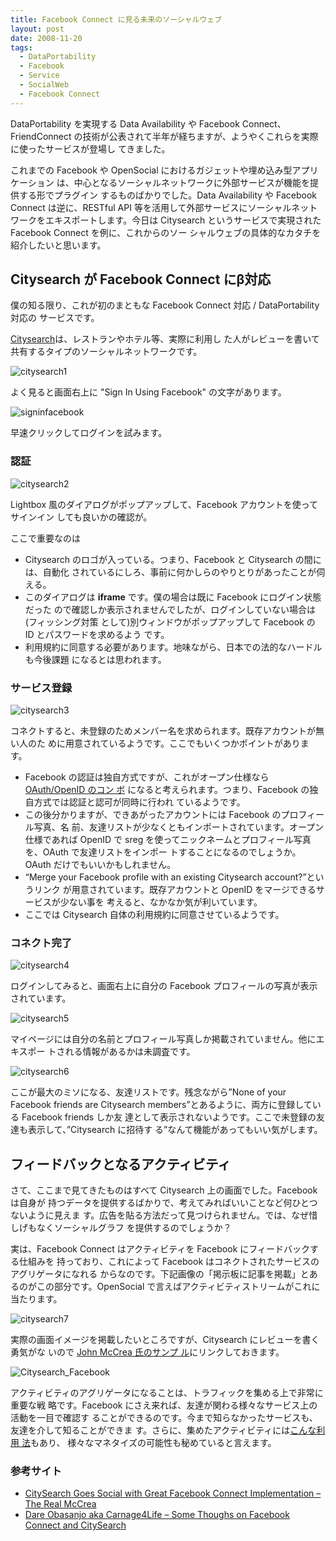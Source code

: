 ```yaml
---
title: Facebook Connect に見る未来のソーシャルウェブ
layout: post
date: 2008-11-20
tags:
  - DataPortability
  - Facebook
  - Service
  - SocialWeb
  - Facebook Connect
---
```


DataPortability を実現する Data Availability や Facebook Connect、FriendConnect
の技術が公表されて半年が経ちますが、ようやくこれらを実際に使ったサービスが登場し
てきました。

これまでの Facebook や OpenSocial におけるガジェットや埋め込み型アプリケーション
は、中心となるソーシャルネットワークに外部サービスが機能を提供する形でプラグイン
するものばかりでした。Data Availability や Facebook Connect は逆に、RESTful API
等を活用して外部サービスにソーシャルネットワークをエキスポートします。今日は
Citysearch というサービスで実現された Facebook Connect を例に、これからのソー
シャルウェブの具体的なカタチを紹介したいと思います。

## Citysearch が Facebook Connect にβ対応

僕の知る限り、これが初のまともな Facebook Connect 対応 / DataPortability 対応の
サービスです。

[Citysearch](http://beta.citysearch.com/)は、レストランやホテル等、実際に利用し
た人がレビューを書いて共有するタイプのソーシャルネットワークです。

![citysearch1](/images/2008/11/citysearch1.jpg)

よく見ると画面右上に "Sign In Using Facebook" の文字があります。

![signinfacebook](/images/2008/11/signinfacebook.png)

早速クリックしてログインを試みます。

### 認証

![citysearch2](/images/2008/11/citysearch2.jpg)

Lightbox 風のダイアログがポップアップして、Facebook アカウントを使ってサインイン
しても良いかの確認が。

ここで重要なのは

* Citysearch のロゴが入っている。つまり、Facebook と Citysearch の間には、自動化
  されているにしろ、事前に何かしらのやりとりがあったことが伺える。
* このダイアログは **iframe** です。僕の場合は既に Facebook にログイン状態だった
  ので確認しか表示されませんでしたが、ログインしていない場合は(フィッシング対策
  として)別ウィンドウがポップアップして Facebook の ID とパスワードを求めるよう
  です。
* 利用規約に同意する必要があります。地味ながら、日本での法的なハードルも今後課題
  になるとは思われます。

### サービス登録

![citysearch3](/images/2008/11/citysearch3.jpg)

コネクトすると、未登録のためメンバー名を求められます。既存アカウントが無い人のた
めに用意されているようです。ここでもいくつかポイントがあります。

* Facebook の認証は独自方式ですが、これがオープン仕様なら[OAuth/OpenID のコン
  ボ](http://step2.googlecode.com/svn/spec/openid_oauth_extension/drafts/0/openid_oauth_extension.html)
  になると考えられます。つまり、Facebook の独自方式では認証と認可が同時に行われ
  ているようです。
* この後分かりますが、できあがったアカウントには Facebook のプロフィール写真、名
  前、友達リストが少なくともインポートされています。オープン仕様であれば OpenID
  で sreg を使ってニックネームとプロフィール写真を、OAuth で友達リストをインポー
  トすることになるのでしょうか。OAuth だけでもいいかもしれません。
* “Merge your Facebook profile with an existing Citysearch account?”というリンク
  が用意されています。既存アカウントと OpenID をマージできるサービスが少ない事を
  考えると、なかなか気が利いています。
* ここでは Citysearch 自体の利用規約に同意させているようです。

### コネクト完了

![citysearch4](/images/2008/11/citysearch4.jpg)

ログインしてみると、画面右上に自分の Facebook プロフィールの写真が表示されています。

![citysearch5](/images/2008/11/citysearch5.jpg)

マイページには自分の名前とプロフィール写真しか掲載されていません。他にエキスポー
トされる情報があるかは未調査です。

![citysearch6](/images/2008/11/citysearch6.jpg)

ここが最大のミソになる、友達リストです。残念ながら”None of your Facebook friends
are Citysearch members”とあるように、両方に登録している Facebook friends しか友
達として表示されないようです。ここで未登録の友達も表示して、”Citysearch に招待す
る”なんて機能があってもいい気がします。

## フィードバックとなるアクティビティ

さて、ここまで見てきたものはすべて Citysearch 上の画面でした。Facebook は自身が
持つデータを提供するばかりで、考えてみればいいことなど何ひとつないように見えま
す。広告を貼る方法だって見つけられません。では、なぜ惜しげもなくソーシャルグラフ
を提供するのでしょうか？

実は、Facebook Connect はアクティビティを Facebook にフィードバックする仕組みを
持っており、これによって Facebook はコネクトされたサービスのアグリゲータになれる
からなのです。下記画像の「掲示板に記事を掲載」とあるのがこの部分です。OpenSocial
で言えばアクティビティストリームがこれに当たります。

![citysearch7](/images/2008/11/citysearch7.png)

実際の画面イメージを掲載したいところですが、Citysearch にレビューを書く勇気がな
いので [John McCrea 氏のサンプ
ル](http://www.flickr.com/photos/56624456@N00/3044329360/)にリンクしておきます。

![Citysearch_Facebook](https://farm4.static.flickr.com/3278/3044329360_6171dc1f04.jpg?v=0)

アクティビティのアグリゲータになることは、トラフィックを集める上で非常に重要な戦
略です。Facebook にさえ来れば、友達が関わる様々なサービス上の活動を一目で確認す
ることができるのです。今まで知らなかったサービスも、友達を介して知ることができま
す。さらに、集めたアクティビティには[こんな利用
法](http://www.ideaxidea.com/archives/2007/11/facebooksocial_ads.html)もあり、
様々なマネタイズの可能性も秘めていると言えます。

### 参考サイト

* [CitySearch Goes Social with Great Facebook Connect Implementation – The Real
  McCrea](http://therealmccrea.com/2008/11/19/citysearch-goes-social-with-great-facebook-connect-implementation/)
* [Dare Obasanjo aka Carnage4Life – Some Thoughs on Facebook Connect and
  CitySearch](http://www.25hoursaday.com/weblog/2008/11/19/SomeThoughtsOnFacebookConnectAndCitySearch.aspx)
